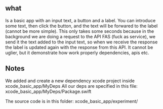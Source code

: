 ## what
Is a basic app with an input text, a button and a label. You can introduce some text, then click the button, and the 
text will be forwared to the label (cannot be more simple). This only takes some seconds because in the background we are doing a request to the API FAS (fuck as service), we send it the text added to the input text, so when we receive the response the label is updated again with the response from this API. It cannot be uglier, but it demonstrate how work properly dependencies, apis etc.


## Notes
We added and create a new dependency xcode project inside
xcode_basic_app/MyDeps
All our deps are specified in this file: xcode_basic_app/MyDeps/Package.swift


The source code is in this folder:
xcode_basic_app/experiment/


